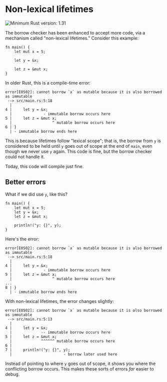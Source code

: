 # Non-lexical lifetimes

![Minimum Rust version: 1.31](https://img.shields.io/badge/Minimum%20Rust%20Version-1.31-brightgreen.svg)

The borrow checker has been enhanced to accept more code, via a mechanism
called "non-lexical lifetimes." Consider this example:

```rust,ignore
fn main() {
    let mut x = 5;

    let y = &x;

    let z = &mut x;
}
```

In older Rust, this is a compile-time error:

```text
error[E0502]: cannot borrow `x` as mutable because it is also borrowed as immutable
 --> src/main.rs:5:18
  |
4 |     let y = &x;
  |              - immutable borrow occurs here
5 |     let z = &mut x;
  |                  ^ mutable borrow occurs here
6 | }
  | - immutable borrow ends here
```

This is because lifetimes follow "lexical scope"; that is, the borrow from `y` is
considered to be held until `y` goes out of scope at the end of `main`, even though
we never use `y` again. This code is fine, but the borrow checker could not handle it.

Today, this code will compile just fine.

## Better errors

What if we did use `y`, like this?

```rust,ignore
fn main() {
    let mut x = 5;
    let y = &x;
    let z = &mut x;
    
    println!("y: {}", y);
}
```

Here's the error:

```text
error[E0502]: cannot borrow `x` as mutable because it is also borrowed as immutable
 --> src/main.rs:5:18
  |
4 |     let y = &x;
  |              - immutable borrow occurs here
5 |     let z = &mut x;
  |                  ^ mutable borrow occurs here
...
8 | }
  | - immutable borrow ends here
```

With non-lexical lifetimes, the error changes slightly:

```text
error[E0502]: cannot borrow `x` as mutable because it is also borrowed as immutable
 --> src/main.rs:5:13
  |
4 |     let y = &x;
  |             -- immutable borrow occurs here
5 |     let z = &mut x;
  |             ^^^^^^ mutable borrow occurs here
6 |     
7 |     println!("y: {}", y);
  |                       - borrow later used here
```

Instead of pointing to where `y` goes out of scope, it shows you where
the conflicting borrow occurs. This makes these sorts of errors *far* easier to debug.
